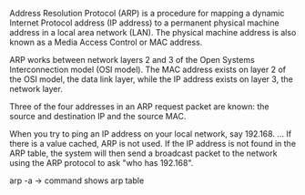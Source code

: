 Address Resolution Protocol (ARP) is a procedure for mapping a dynamic 
Internet Protocol address (IP address) to a permanent physical machine 
address in a local area network (LAN). The physical machine address is 
also known as a Media Access Control or MAC address. 

ARP works between network layers 2 and 3 of the Open Systems Interconnection 
model (OSI model). The MAC address exists on layer 2 of the OSI model, the 
data link layer, while the IP address exists on layer 3, the network layer.

Three of the four addresses in an ARP request packet are known: the source 
and destination IP and the source MAC.

When you try to ping an IP address on your local network, say 192.168. ... 
If there is a value cached, ARP is not used. If the IP address is not found 
in the ARP table, the system will then send a broadcast packet to the 
network using the ARP protocol to ask "who has 192.168".

arp -a          -> command shows arp table